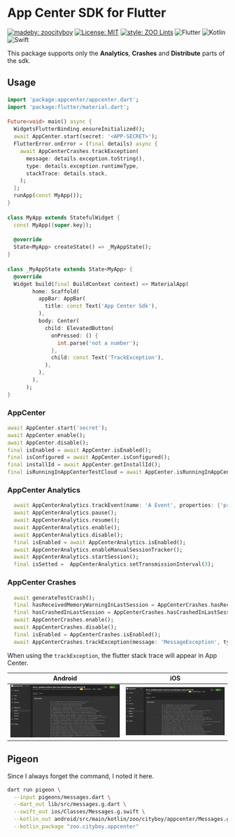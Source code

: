 # App Center SDK for Flutter
[![madeby: zoocityboy][madeby_badge]][madeby_link]
[![License: MIT][license_badge]][license_link]
[![style: ZOO Lints][zoo_lints_badge]][zoo_lints_link]
![Flutter][flutter_badge]
![Kotlin][kotlin_badge]
![Swift][swift_badge]


This package supports only the **Analytics**, **Crashes** and **Distribute** parts of the sdk.

## Usage

```dart
import 'package:appcenter/appcenter.dart';
import 'package:flutter/material.dart';

Future<void> main() async {
  WidgetsFlutterBinding.ensureInitialized();
  await AppCenter.start(secret: '<APP-SECRET>');
  FlutterError.onError = (final details) async {
    await AppCenterCrashes.trackException(
      message: details.exception.toString(),
      type: details.exception.runtimeType,
      stackTrace: details.stack,
    );
  };
  runApp(const MyApp());
}

class MyApp extends StatefulWidget {
  const MyApp({super.key});

  @override
  State<MyApp> createState() => _MyAppState();
}

class _MyAppState extends State<MyApp> {
  @override
  Widget build(final BuildContext context) => MaterialApp(
        home: Scaffold(
          appBar: AppBar(
            title: const Text('App Center Sdk'),
          ),
          body: Center(
            child: ElevatedButton(
              onPressed: () {
                int.parse('not a number');
              },
              child: const Text('TrackException'),
            ),
          ),
        ),
      );
}
```

### AppCenter

```dart
await AppCenter.start('secret');
await AppCenter.enable();
await AppCenter.disable();
final isEnabled = await AppCenter.isEnabled();
final isConfigured = await AppCenter.isConfigured();
final installId = await AppCenter.getInstallId();
final isRunningInAppCenterTestCloud = await AppCenter.isRunningInAppCenterTestCloud();
```

### AppCenter Analytics

```dart
  await AppCenterAnalytics.trackEvent(name: 'A Event', properties: {'property':'value'}, flags: 1);
  await AppCenterAnalytics.pause();
  await AppCenterAnalytics.resume();
  await AppCenterAnalytics.enable();
  await AppCenterAnalytics.disable();
  final isEnabled = await AppCenterAnalytics.isEnabled();
  await AppCenterAnalytics.enableManualSessionTracker();
  await AppCenterAnalytics.startSession();
  final isSetted =  AppCenterAnalytics.setTransmissionInterval(3);
```

### AppCenter Crashes

```dart
  await generateTestCrash();
  final hasReceivedMemoryWarningInLastSession = AppCenterCrashes.hasReceivedMemoryWarningInLastSession();
  final hasCrashedInLastSession = AppCenterCrashes.hasCrashedInLastSession();
  await AppCenterCrashes.enable();
  await AppCenterCrashes.disable();
  final isEnabled = AppCenterCrashes.isEnabled();
  await AppCenterCrashes.trackException(message: 'MessageException', type: MessageException.runtimeType, stackTrace: StackTrace.fromString('stackTraceString'), properties: {'property':'value'});
```

When using the `trackException`, the flutter stack trace will appear in App Center.

|Android|iOS|
| - | - |
|![App Center Android](doc/appcenter-android.png)|![App Center iOS](doc/appcenter-ios.png)|

## Pigeon

Since I always forget the command, I noted it here.
```bash
dart run pigeon \
  --input pigeons/messages.dart \
  --dart_out lib/src/messages.g.dart \
  --swift_out ios/Classes/Messages.g.swift \
  --kotlin_out android/src/main/kotlin/zoo/cityboy/appcenter/Messages.g.kt \
  --kotlin_package "zoo.cityboy.appcenter"
```
[coverage_badge]: https://img.shields.io/badge/coverage-100-3EB489.svg?style=flat-square
[madeby_badge]: https://img.shields.io/badge/made_by-ZOOCITYBOY-blue?style=flat-square
[madeby_link]: https://github.com/zoocityboy
[zoo_lints_badge]: https://img.shields.io/badge/lints-ZOO-3EB489.svg?style=flat-square
[zoo_lints_link]: https://pub.dev/packages/zoo_lints
[license_badge]: https://img.shields.io/badge/license-MIT-blue.svg?style=flat-square
[license_link]: https://opensource.org/licenses/EIT
[flutter_badge]:https://img.shields.io/badge/Flutter-%2302569B.svg?style=flat-square&logo=Flutter&logoColor=white
[kotlin_badge]:https://img.shields.io/badge/kotlin-%237F52FF.svg?style=flat-square&logo=kotlin&logoColor=white
[swift_badge]:https://img.shields.io/badge/swift-F54A2A?style=flat-square&logo=swift&logoColor=white